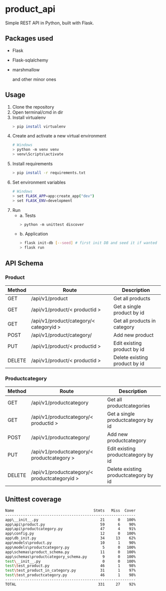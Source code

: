 # product_api
Simple REST API in Python, built with Flask.

## Packages used
* Flask
* Flask-sqlalchemy
* marshmallow

    and other minor ones
    
## Usage
1. Clone the repository
2. Open terminal/cmd in dir
3. Install virtualenv
    ~~~sh
    > pip install virtualenv
    ~~~
4. Create and activate a new virtual environment
    ~~~sh
    # Windows
    > python -m venv venv
    > venv\Scripts\activate
    ~~~
5. Install requirements
    ~~~sh
    > pip install -r requirements.txt
    ~~~
6. Set environment variables
    ~~~sh
    # Windows
    > set FLASK_APP=app:create_app("dev")
    > set FLASK_ENV=development
    ~~~
7. Run
    * a. Tests
        ~~~sh
        > python -m unittest discover
        ~~~
    * b. Application
        ~~~sh
        > flask init-db [--seed] # first init DB and seed it if wanted
        > flask run
        ~~~

## API Schema
### **Product**

|Method| Route       | Description
|-|-|-|
| GET    | /api/v1/product                              | Get all products
| GET    | /api/v1/product/< productid >                | Get a single product by id
| GET    | /api/v1/product/category/< categoryid >      | Get all products in category
| POST   | /api/v1/product/category/                    | Add new product
| PUT    | /api/v1/product/< productid >                | Edit existing product by id
| DELETE | /api/v1/product/< productid >                | Delete existing product by id

### **Productcategory**

|Method| Route       | Description
|-|-|-|
| GET    | /api/v1/productcategory                         | Get all productcategories
| GET    | /api/v1/productcategory/< productid >           | Get a single productcategory by id
| POST   | /api/v1/productcategory/                        | Add new productcategory
| PUT    | /api/v1/productcategory/< productcategory >     | Edit existing productcategory by id
| DELETE | /api/v1/productcategory/< productcategoryid >   |Delete existing productcategory by id

## Unittest coverage
~~~sh
Name                                    Stmts   Miss  Cover
-----------------------------------------------------------
app\__init__.py                            21      0   100%
app\api\product.py                         59      6    90%
app\api\productcategory.py                 47      4    91%
app\config.py                              12      0   100%
app\db_init.py                             34     13    62%
app\models\product.py                      10      1    90%
app\models\productcategory.py               5      0   100%
app\schemas\product_schema.py              11      0   100%
app\schemas\productcategory_schema.py       9      0   100%
test\__init__.py                            0      0   100%
test\test_product.py                       46      1    98%
test\test_product_in_category.py           31      1    97%
test\test_productcategory.py               46      1    98%
-----------------------------------------------------------
TOTAL                                     331     27    92%
~~~
